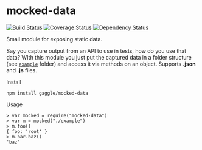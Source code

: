 # mocked-data
[![Build Status](https://travis-ci.org/gaggle/mocked-data.svg?branch=master)](https://travis-ci.org/gaggle/mocked-data)
[![Coverage Status](https://coveralls.io/repos/github/gaggle/mocked-data/badge.svg?branch=master)](https://coveralls.io/github/gaggle/mocked-data?branch=master)
[![Dependency Status](https://david-dm.org/gaggle/mocked-data.svg)](https://david-dm.org/gaggle/mocked-data)

Small module for exposing static data.

Say you capture output from an API to use in tests,
how do you use that data?
WIth this module you just put the captured data in a folder structure 
(see [`example`](https://github.com/gaggle/mocked-data/tree/master/example) folder)
and access it via methods on an object.
Supports **.json** and **.js** files.

Install

    npm install gaggle/mocked-data

Usage

    > var mocked = require("mocked-data")
    > var m = mocked("./example")
    > m.foo()
    { foo: 'root' }
    > m.bar.baz()
    'baz'
